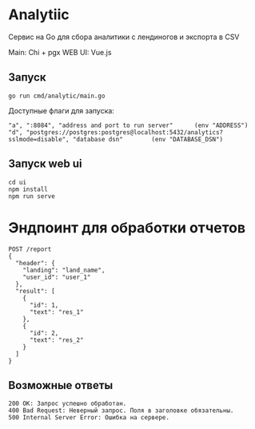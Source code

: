 # Analytiic 

Сервис на Go для сбора аналитики с лендиногов и экспорта в CSV

Main: Chi + pgx 
WEB UI: Vue.js 

## Запуск 

`go run cmd/analytic/main.go` 

Доступные флаги для запуска: 

```
"a", ":8084", "address and port to run server"      (env "ADDRESS")
"d", "postgres://postgres:postgres@localhost:5432/analytics?sslmode=disable", "database dsn"        (env "DATABASE_DSN")
```

## Запуск web ui 

```
cd ui
npm install
npm run serve
```

# Эндпоинт для обработки отчетов

```
POST /report
{
  "header": {
    "landing": "land_name",
    "user_id": "user_1"
  },
  "result": [
    {
      "id": 1,
      "text": "res_1"
    },
    {
      "id": 2,
      "text": "res_2"
    }
  ]
}
```

## Возможные ответы

```
200 OK: Запрос успешно обработан.
400 Bad Request: Неверный запрос. Поля в заголовке обязательны.
500 Internal Server Error: Ошибка на сервере.
```